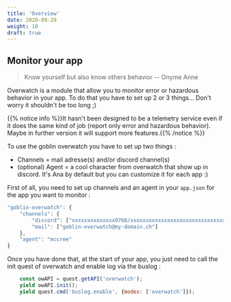 ```yaml
---
title: 'Overview'
date: 2020-09-29
weight: 10
draft: true
---
```


## Monitor your app

> Know yourself but also know others behavior -- Onyme Anne

Overwatch is a module that allow you to monitor error or hazardous behavior in
your app. To do that you have to set up 2 or 3 things... Don't worry it
shouldn't be too long ;)

{{% notice info %}}It hasn't been designed to be a telemetry service even if it
does the same kind of job (report only error and hazardous behavior). Maybe in
further version it will support more features.{{% /notice %}}

To use the goblin overwatch you have to set up two things :

- Channels = mail adresse(s) and/or discord channel(s)
- (optional) Agent = a cool character from overwatch that show up in discord.
  It's Ana by default but you can customize it for each app :)

First of all, you need to set up channels and an agent in your `app.json` for
the app you want to monitor :

```js
"goblin-overwatch": {
    "channels": {
        "discord": ["xxxxxxxxxxxxxx9768/xxxxxxxxxxxxxxxxxxxxxxxxxxxxxxx-HF2aj85YGklWeTZWGeouGiIBueiM4m4Hyuc8"],
        "mail": ["goblin-overwatch@my-domain.ch"]
    },
    "agent": "mccree"
}
```

Once you have done that, at the start of your app, you just need to call the
init quest of overwatch and enable log via the buslog :

```js
    const owAPI = quest.getAPI('overwatch');
    yield owAPI.init();
    yield quest.cmd('buslog.enable', {modes: ['overwatch']});
```
